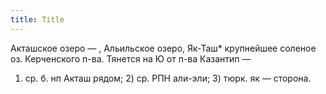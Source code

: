 ```yaml
---
title: Title
---
```


Акташское озеро — , Альильское озеро, Як-Таш* крупнейшее соленое оз. Керченского
п-ва. Тянется на Ю от п-ва Казантип —
1) ср. б. нп Акташ рядом; 2) ср. РПН али-эли; 3) тюрк. як — сторона.

